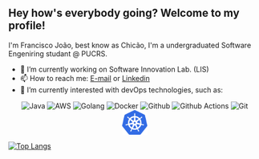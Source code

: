 ## Hey how's everybody going? Welcome to my profile!

I'm Francisco João, best know as Chicão, I'm a undergraduated Software Engeniring studant @ PUCRS.

- 🔭 I’m currently working on Software Innovation Lab. (LIS)
- 📫 How to reach me: [E-mail](mailto:franciscojoaoluccaneto@gmail.com) or [Linkedin](https://www.linkedin.com/in/francisco-jo%C3%A3o-lucca-neto/)
- 🌱 I’m currently interested with devOps technologies, such as:

<p align="center">
<img align="center" alt="Java" width="50px" src="https://logospng.org/download/java/logo-java-256.png"/>
<img align="center" alt="AWS" width="50px" src="https://logospng.org/download/amazon-web-services/logo-amazon-web-services-1024.png"/>
<img align="center" alt="Golang" width="60px" src="https://blog.golang.org/go-brand/Go-Logo/PNG/Go-Logo_Aqua.png"/>
<img align="center" alt="Docker" width="50px" src="https://www.docker.com/sites/default/files/d8/styles/role_icon/public/2019-07/vertical-logo-monochromatic.png?itok=erja9lKc"/>
<img align="center" alt="Github" width="50px" src="https://image.flaticon.com/icons/png/512/25/25231.png"/>
<img align="center" alt="Github Actions" width="50px" src="https://avatars1.githubusercontent.com/u/65916846?v=4"/>
<img align="center" alt="Git" width="50px" src="https://git-scm.com/images/logos/downloads/Git-Icon-1788C.png"/>
<img align="center" alt="Kubernetes" width="50px" src="https://github.com/kubernetes/kubernetes/blob/master/logo/logo.png"/>
</p>

[![Top Langs](https://github-readme-stats.vercel.app/api/top-langs/?username=FranciscoJLucca&layout=compact&theme=dark)](https://github.com/anuraghazra/github-readme-stats)

<!--
**FranciscoJLucca/FranciscoJLucca** is a ✨ _special_ ✨ repository because its `README.md` (this file) appears on your GitHub profile.

Here are some ideas to get you started:


- 🌱 I’m currently learning ...
- 👯 I’m looking to collaborate on ...
- 🤔 I’m looking for help with ...
- 💬 Ask me about ...

- 😄 Pronouns: ...
- ⚡ Fun fact: ...

https://www.docker.com/sites/default/files/d8/styles/role_icon/public/2019-07/vertical-logo-monochromatic.png?itok=erja9lKc
-->
